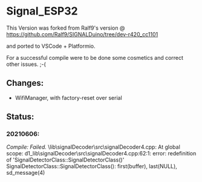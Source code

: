 # Signal_ESP32
This Version was forked from Ralf9's version @  https://github.com/Ralf9/SIGNALDuino/tree/dev-r420_cc1101 

and ported to VSCode + Platformio.

For a successful compile were to be done some cosmetics and correct other issues. ;-(

## Changes:
* WifiManager, with factory-reset over serial 

## Status:
### 20210606: ###
*Compile: Failed.*
\lib\signalDecoder\src\signalDecoder4.cpp: At global scope:
d1_lib\signalDecoder\src\signalDecoder4.cpp:62:1: error: redefinition of 'SignalDetectorClass::SignalDetectorClass()'
SignalDetectorClass::SignalDetectorClass(): first(buffer), last(NULL), sd_message(4) 




